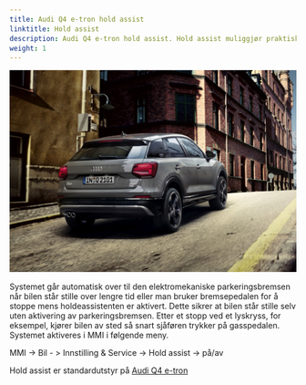 ```yaml
---
title: Audi Q4 e-tron hold assist
linktitle: Hold assist
description: Audi Q4 e-tron hold assist. Hold assist muliggjør praktiske avkjøringer når bilen er på vanlige stigninger og nedstigninger av gatetrafikk, og den hindrer kjøretøyet i å rulle.
weight: 1
---
```


![Hold Assist](holdassist.jpg "Hold assist helps for hill starting")

Systemet går automatisk over til den elektromekaniske parkeringsbremsen når bilen står stille over lengre tid eller man bruker bremsepedalen for å stoppe mens holdeassistenten er aktivert. Dette sikrer at bilen står stille selv uten aktivering av parkeringsbremsen. Etter et stopp ved et lyskryss, for eksempel, kjører bilen av sted så snart sjåføren trykker på gasspedalen. Systemet aktiveres i MMI i følgende meny.

MMI -> Bil - > Innstilling & Service -> Hold assist -> på/av 

Hold assist er standardutstyr på [Audi Q4 e-tron](../../../)

